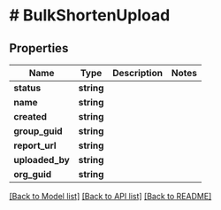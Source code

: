 # # BulkShortenUpload

## Properties

Name | Type | Description | Notes
------------ | ------------- | ------------- | -------------
**status** | **string** |  |
**name** | **string** |  |
**created** | **string** |  |
**group_guid** | **string** |  |
**report_url** | **string** |  |
**uploaded_by** | **string** |  |
**org_guid** | **string** |  |

[[Back to Model list]](../../README.md#models) [[Back to API list]](../../README.md#endpoints) [[Back to README]](../../README.md)
